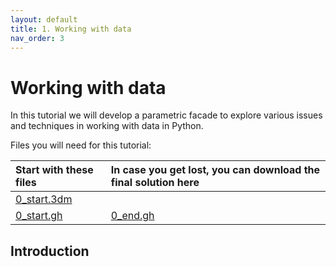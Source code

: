 ```yaml
---
layout: default
title: 1. Working with data
nav_order: 3
---
```


# Working with data

In this tutorial we will develop a parametric facade to explore various issues and techniques in working with data in Python.

Files you will need for this tutorial:

| Start with these files          | In case you get lost, you can download the final solution here |
| :------------------------------ | :------------------------------------------------------------- |
| [0_start.3dm](data/1_start.3dm) |                                                                |
| [0_start.gh](data/1_start.gh)   | [0_end.gh](data/1_end.gh)                                      |

## Introduction
